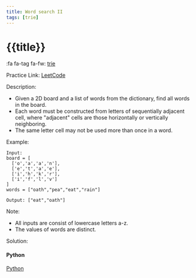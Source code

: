 ```yaml
---
title: Word search II
tags: [trie]
---
```


# {{title}}

:fa fa-tag fa-fw: [trie]({{tagspath}}/trie)

Practice Link: [LeetCode](https://leetcode.com/problems/word-search-ii/)

Description:

- Given a 2D board and a list of words from the dictionary, find all words in the board.
- Each word must be constructed from letters of sequentially adjacent cell, where "adjacent" cells are those horizontally or vertically neighboring.
- The same letter cell may not be used more than once in a word.

Example:

```text
Input:
board = [
  ['o','a','a','n'],
  ['e','t','a','e'],
  ['i','h','k','r'],
  ['i','f','l','v']
]
words = ["oath","pea","eat","rain"]

Output: ["eat","oath"]
```

Note:

- All inputs are consist of lowercase letters a-z.
- The values of words are distinct.

Solution:

<!-- tabs:start -->
#### **Python**

[Python](../../pycode/trie/word-search-ii.py ':include :type=code')
<!-- tabs:end -->

